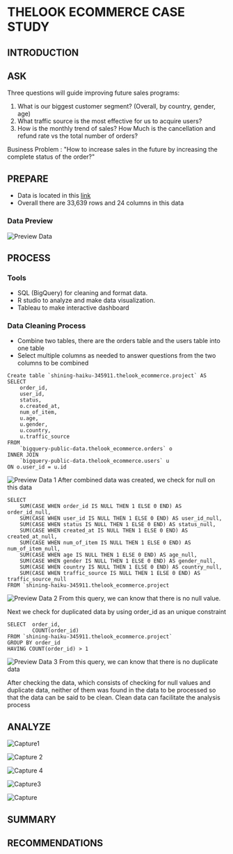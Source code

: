 # THELOOK ECOMMERCE CASE STUDY
## INTRODUCTION
## ASK
Three questions will guide improving future sales programs:
1. What is our biggest customer segment? (Overall, by country, gender, age)
2. What traffic source is the most effective for us to acquire users?
3. How is the monthly trend of sales? How Much is the cancellation and refund rate vs the total number of orders?

Business Problem : "How to increase sales in the future by increasing the complete status of the order?"
## PREPARE
- Data is located in this [link](https://drive.google.com/drive/folders/10X9zeO-JUt40rIsY0y_tQwi6AYvqvMLG?usp=sharing)
- Overall there are 33,639 rows and 24 columns in this data
### Data Preview
![Preview Data](https://user-images.githubusercontent.com/103189217/163332934-8548a783-5379-41aa-8aef-e9136c47c8ca.PNG)
## PROCESS
### Tools
- SQL (BigQuery) for cleaning and format data.
- R studio to analyze and make data visualization.
- Tableau to make interactive dashboard
### Data Cleaning Process
- Combine two tables, there are the orders table and the users table into one table
- Select multiple columns as needed to answer questions from the two columns to be combined
```
Create table `shining-haiku-345911.thelook_ecommerce.project` AS
SELECT
    order_id,
    user_id,
    status,
    o.created_at,
    num_of_item,
    u.age,
    u.gender,
    u.country,
    u.traffic_source
FROM
    `bigquery-public-data.thelook_ecommerce.orders` o 
INNER JOIN
    `bigquery-public-data.thelook_ecommerce.users` u
ON o.user_id = u.id
```
![Preview Data 1](https://user-images.githubusercontent.com/103189217/163342106-c95ce682-b27e-42dd-8a7b-caaa09385eb2.PNG)
After combined data was created, we check for null on this data
```
SELECT
    SUM(CASE WHEN order_id IS NULL THEN 1 ELSE 0 END) AS order_id_null,
    SUM(CASE WHEN user_id IS NULL THEN 1 ELSE 0 END) AS user_id_null,
    SUM(CASE WHEN status IS NULL THEN 1 ELSE 0 END) AS status_null,
    SUM(CASE WHEN created_at IS NULL THEN 1 ELSE 0 END) AS created_at_null,
    SUM(CASE WHEN num_of_item IS NULL THEN 1 ELSE 0 END) AS num_of_item_null,
    SUM(CASE WHEN age IS NULL THEN 1 ELSE 0 END) AS age_null,
    SUM(CASE WHEN gender IS NULL THEN 1 ELSE 0 END) AS gender_null,
    SUM(CASE WHEN country IS NULL THEN 1 ELSE 0 END) AS country_null,
    SUM(CASE WHEN traffic_source IS NULL THEN 1 ELSE 0 END) AS traffic_source_null
FROM `shining-haiku-345911.thelook_ecommerce.project
```
![Preview Data 2](https://user-images.githubusercontent.com/103189217/163342517-e911964f-0532-4f30-af10-ca6a988ddcc3.PNG)
From this query, we can know that there is no null value.

Next we check for duplicated data by using order_id as an unique constraint
```
SELECT  order_id,
        COUNT(order_id)
FROM `shining-haiku-345911.thelook_ecommerce.project` 
GROUP BY order_id
HAVING COUNT(order_id) > 1
```
![Preview Data 3](https://user-images.githubusercontent.com/103189217/163344912-d2c119d4-6957-4440-aa9a-010fb735fbbb.PNG)
From this query, we can know that there is no duplicate data

After checking the data, which consists of checking for null values and duplicate data, neither of them was found in the data to be processed so that the data can be said to be clean. Clean data can facilitate the analysis process
## ANALYZE
![Capture1](https://user-images.githubusercontent.com/103189217/163671542-669c5784-b1b1-4d0f-b53e-cf18f1286c8b.PNG)

![Capture 2](https://user-images.githubusercontent.com/103189217/163701407-6a650add-7d4e-4056-985f-a08903dd3070.PNG)

![Capture 4](https://user-images.githubusercontent.com/103189217/163701618-76fa3098-67a6-4843-bd92-f2576fdf9f3c.PNG)

![Capture3](https://user-images.githubusercontent.com/103189217/163701442-ee57853d-0b0a-41a9-a067-1682d8deb5e5.PNG)

![Capture](https://user-images.githubusercontent.com/103189217/163671525-6490f75f-94cc-42e5-8fa5-9ee2af6737cb.PNG)

## SUMMARY
## RECOMMENDATIONS
